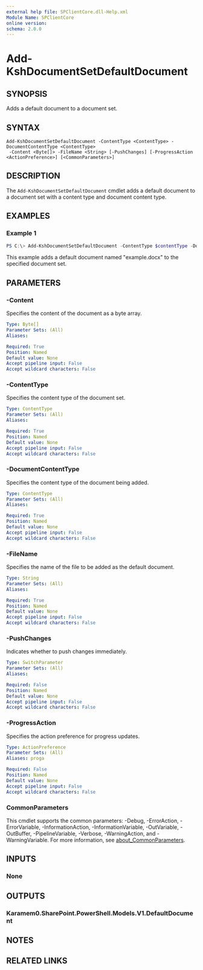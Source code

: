 ```yaml
---
external help file: SPClientCore.dll-Help.xml
Module Name: SPClientCore
online version:
schema: 2.0.0
---
```


# Add-KshDocumentSetDefaultDocument

## SYNOPSIS
Adds a default document to a document set.

## SYNTAX

```
Add-KshDocumentSetDefaultDocument -ContentType <ContentType> -DocumentContentType <ContentType>
 -Content <Byte[]> -FileName <String> [-PushChanges] [-ProgressAction <ActionPreference>] [<CommonParameters>]
```

## DESCRIPTION
The `Add-KshDocumentSetDefaultDocument` cmdlet adds a default document to a document set with a content type and document content type.

## EXAMPLES

### Example 1
```powershell
PS C:\> Add-KshDocumentSetDefaultDocument -ContentType $contentType -DocumentContentType $documentContentType -Content $content -FileName "example.docx"
```

This example adds a default document named "example.docx" to the specified document set.

## PARAMETERS

### -Content
Specifies the content of the document as a byte array.

```yaml
Type: Byte[]
Parameter Sets: (All)
Aliases:

Required: True
Position: Named
Default value: None
Accept pipeline input: False
Accept wildcard characters: False
```

### -ContentType
Specifies the content type of the document set.

```yaml
Type: ContentType
Parameter Sets: (All)
Aliases:

Required: True
Position: Named
Default value: None
Accept pipeline input: False
Accept wildcard characters: False
```

### -DocumentContentType
Specifies the content type of the document being added.

```yaml
Type: ContentType
Parameter Sets: (All)
Aliases:

Required: True
Position: Named
Default value: None
Accept pipeline input: False
Accept wildcard characters: False
```

### -FileName
Specifies the name of the file to be added as the default document.

```yaml
Type: String
Parameter Sets: (All)
Aliases:

Required: True
Position: Named
Default value: None
Accept pipeline input: False
Accept wildcard characters: False
```

### -PushChanges
Indicates whether to push changes immediately.

```yaml
Type: SwitchParameter
Parameter Sets: (All)
Aliases:

Required: False
Position: Named
Default value: None
Accept pipeline input: False
Accept wildcard characters: False
```

### -ProgressAction
Specifies the action preference for progress updates.

```yaml
Type: ActionPreference
Parameter Sets: (All)
Aliases: proga

Required: False
Position: Named
Default value: None
Accept pipeline input: False
Accept wildcard characters: False
```

### CommonParameters
This cmdlet supports the common parameters: -Debug, -ErrorAction, -ErrorVariable, -InformationAction, -InformationVariable, -OutVariable, -OutBuffer, -PipelineVariable, -Verbose, -WarningAction, and -WarningVariable. For more information, see [about_CommonParameters](http://go.microsoft.com/fwlink/?LinkID=113216).

## INPUTS

### None
## OUTPUTS

### Karamem0.SharePoint.PowerShell.Models.V1.DefaultDocument
## NOTES

## RELATED LINKS


